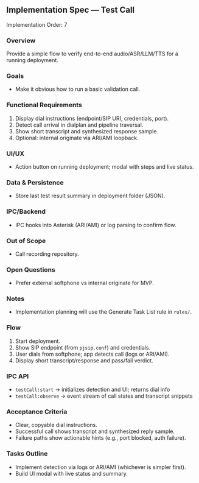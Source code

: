 ## Implementation Spec — Test Call

Implementation Order: 7

### Overview

Provide a simple flow to verify end-to-end audio/ASR/LLM/TTS for a running deployment.

### Goals

- Make it obvious how to run a basic validation call.

### Functional Requirements

1. Display dial instructions (endpoint/SIP URI, credentials, port).
2. Detect call arrival in dialplan and pipeline traversal.
3. Show short transcript and synthesized response sample.
4. Optional: internal originate via ARI/AMI loopback.

### UI/UX

- Action button on running deployment; modal with steps and live status.

### Data & Persistence

- Store last test result summary in deployment folder (JSON).

### IPC/Backend

- IPC hooks into Asterisk (ARI/AMI) or log parsing to confirm flow.

### Out of Scope

- Call recording repository.

### Open Questions

- Prefer external softphone vs internal originate for MVP.

### Notes

- Implementation planning will use the Generate Task List rule in `rules/`.

### Flow

1. Start deployment.
2. Show SIP endpoint (from `pjsip.conf`) and credentials.
3. User dials from softphone; app detects call (logs or ARI/AMI).
4. Display short transcript/response and pass/fail verdict.

### IPC API

- `testCall:start` → initializes detection and UI; returns dial info
- `testCall:observe` → event stream of call states and transcript snippets

### Acceptance Criteria

- Clear, copyable dial instructions.
- Successful call shows transcript and synthesized reply sample.
- Failure paths show actionable hints (e.g., port blocked, auth failure).

### Tasks Outline

- Implement detection via logs or ARI/AMI (whichever is simpler first).
- Build UI modal with live status and summary.
